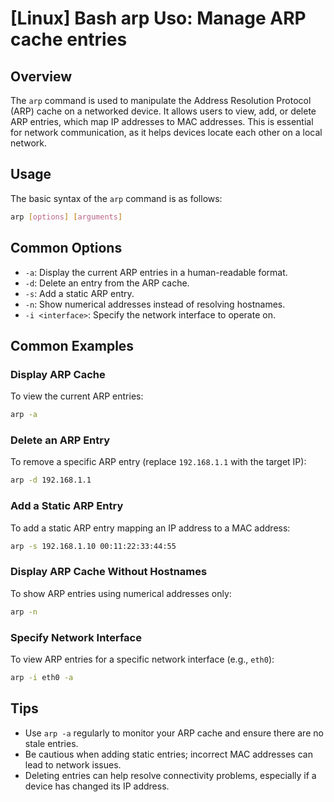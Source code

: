 # [Linux] Bash arp Uso: Manage ARP cache entries

## Overview
The `arp` command is used to manipulate the Address Resolution Protocol (ARP) cache on a networked device. It allows users to view, add, or delete ARP entries, which map IP addresses to MAC addresses. This is essential for network communication, as it helps devices locate each other on a local network.

## Usage
The basic syntax of the `arp` command is as follows:

```bash
arp [options] [arguments]
```

## Common Options
- `-a`: Display the current ARP entries in a human-readable format.
- `-d`: Delete an entry from the ARP cache.
- `-s`: Add a static ARP entry.
- `-n`: Show numerical addresses instead of resolving hostnames.
- `-i <interface>`: Specify the network interface to operate on.

## Common Examples

### Display ARP Cache
To view the current ARP entries:

```bash
arp -a
```

### Delete an ARP Entry
To remove a specific ARP entry (replace `192.168.1.1` with the target IP):

```bash
arp -d 192.168.1.1
```

### Add a Static ARP Entry
To add a static ARP entry mapping an IP address to a MAC address:

```bash
arp -s 192.168.1.10 00:11:22:33:44:55
```

### Display ARP Cache Without Hostnames
To show ARP entries using numerical addresses only:

```bash
arp -n
```

### Specify Network Interface
To view ARP entries for a specific network interface (e.g., `eth0`):

```bash
arp -i eth0 -a
```

## Tips
- Use `arp -a` regularly to monitor your ARP cache and ensure there are no stale entries.
- Be cautious when adding static entries; incorrect MAC addresses can lead to network issues.
- Deleting entries can help resolve connectivity problems, especially if a device has changed its IP address.